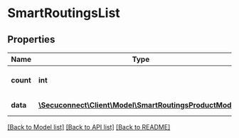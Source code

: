 # SmartRoutingsList

## Properties
Name | Type | Description | Notes
------------ | ------------- | ------------- | -------------
**count** | **int** | Number of existing smart routings | 
**data** | [**\Secuconnect\Client\Model\SmartRoutingsProductModel[]**](SmartRoutingsProductModel.md) | GET Smart/Routings | 

[[Back to Model list]](../README.md#documentation-for-models) [[Back to API list]](../README.md#documentation-for-api-endpoints) [[Back to README]](../../README.md)


